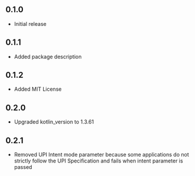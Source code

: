 ## 0.1.0

- Initial release

## 0.1.1

- Added package description

## 0.1.2

- Added MIT License

## 0.2.0

- Upgraded kotlin_version to 1.3.61

## 0.2.1

- Removed UPI Intent mode parameter because some applications do not strictly follow the UPI Specification and fails when intent parameter is passed
